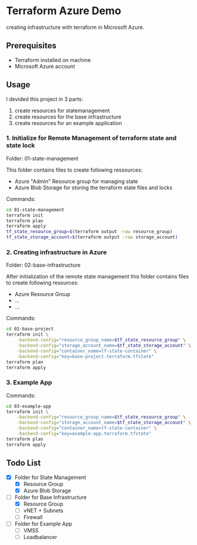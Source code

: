 # Terraform Azure Demo
creating infrastructure with terraform in Microsoft Azure.

## Prerequisites

- Terraform installed on machine
- Microsoft Azure account

## Usage

I devided this project in 3 parts:
1. create resources for statemanagement
2. create resources for the base infrastructure
3. create resources for an example application

### 1. Initialize for Remote Management of terraform state and state lock
Folder: 01-state-management

This folder contains files to create following ressources:
- Azure "Admin" Resource group for managing state
- Azure Blob Storage for storing the terraform state files and locks

Commands:
```bash
cd 01-state-management
terraform init
terraform plan
terraform apply
tf_state_resource_group=$(terraform output -raw resource_group)
tf_state_storage_account=$(terraform output -raw storage_account)
```

### 2. Creating infrastructure in Azure
Folder: 02-base-infrastructure

After initialization of the remote state management this folder contains files to create following resources:
- Azure Resource Group
- ...
- ...

Commands:
```bash
cd 02-base-project
terraform init \
    -backend-config="resource_group_name=$tf_state_resource_group" \
    -backend-config="storage_account_name=$tf_state_storage_account" \
    -backend-config="container_name=tf-state-container" \
    -backend-config="key=base-project.terraform.tfstate"
terraform plan
terraform apply
```

### 3. Example App
Commands:
```bash
cd 03-example-app
terraform init \
    -backend-config="resource_group_name=$tf_state_resource_group" \
    -backend-config="storage_account_name=$tf_state_storage_account" \
    -backend-config="container_name=tf-state-container" \
    -backend-config="key=example-app.terraform.tfstate"
terraform plan
terraform apply
```

## Todo List
- [x] Folder for State Management
  - [x] Resource Group
  - [x] Azure Blob Storage
- [ ] Folder for Base Infrastructure
  - [x] Resource Group
  - [ ] vNET + Subnets
  - [ ] Firewall
- [ ] Folder for Example App
  - [ ] VMSS
  - [ ] Loadbalancer